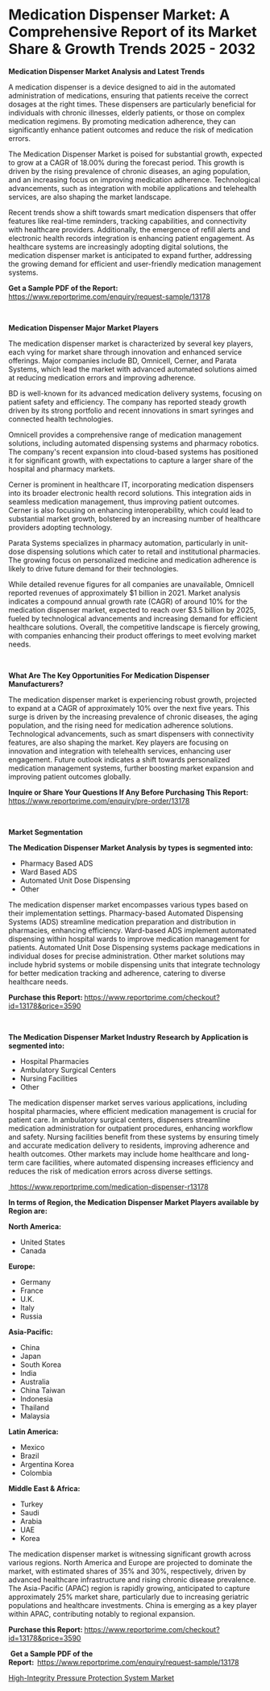 <p><h1>Medication Dispenser Market: A Comprehensive Report of its Market Share & Growth Trends 2025 - 2032</h1></p><p><strong>Medication Dispenser Market Analysis and Latest Trends</strong></p>
<p><p>A medication dispenser is a device designed to aid in the automated administration of medications, ensuring that patients receive the correct dosages at the right times. These dispensers are particularly beneficial for individuals with chronic illnesses, elderly patients, or those on complex medication regimens. By promoting medication adherence, they can significantly enhance patient outcomes and reduce the risk of medication errors.</p><p>The Medication Dispenser Market is poised for substantial growth, expected to grow at a CAGR of 18.00% during the forecast period. This growth is driven by the rising prevalence of chronic diseases, an aging population, and an increasing focus on improving medication adherence. Technological advancements, such as integration with mobile applications and telehealth services, are also shaping the market landscape. </p><p>Recent trends show a shift towards smart medication dispensers that offer features like real-time reminders, tracking capabilities, and connectivity with healthcare providers. Additionally, the emergence of refill alerts and electronic health records integration is enhancing patient engagement. As healthcare systems are increasingly adopting digital solutions, the medication dispenser market is anticipated to expand further, addressing the growing demand for efficient and user-friendly medication management systems.</p></p>
<p><strong>Get a Sample PDF of the Report:&nbsp;</strong> <a href="https://www.reportprime.com/enquiry/request-sample/13178?utm_campaign=3032&utm_medium=2&utm_source=Github&utm_content=ia&utm_term=19032025&utm_id=medication-dispenser">https://www.reportprime.com/enquiry/request-sample/13178</a></p>
<p>&nbsp;</p>
<p><strong>Medication Dispenser Major Market Players</strong></p>
<p><p>The medication dispenser market is characterized by several key players, each vying for market share through innovation and enhanced service offerings. Major companies include BD, Omnicell, Cerner, and Parata Systems, which lead the market with advanced automated solutions aimed at reducing medication errors and improving adherence.</p><p>BD is well-known for its advanced medication delivery systems, focusing on patient safety and efficiency. The company has reported steady growth driven by its strong portfolio and recent innovations in smart syringes and connected health technologies. </p><p>Omnicell provides a comprehensive range of medication management solutions, including automated dispensing systems and pharmacy robotics. The company's recent expansion into cloud-based systems has positioned it for significant growth, with expectations to capture a larger share of the hospital and pharmacy markets.</p><p>Cerner is prominent in healthcare IT, incorporating medication dispensers into its broader electronic health record solutions. This integration aids in seamless medication management, thus improving patient outcomes. Cerner is also focusing on enhancing interoperability, which could lead to substantial market growth, bolstered by an increasing number of healthcare providers adopting technology.</p><p>Parata Systems specializes in pharmacy automation, particularly in unit-dose dispensing solutions which cater to retail and institutional pharmacies. The growing focus on personalized medicine and medication adherence is likely to drive future demand for their technologies.</p><p>While detailed revenue figures for all companies are unavailable, Omnicell reported revenues of approximately $1 billion in 2021. Market analysis indicates a compound annual growth rate (CAGR) of around 10% for the medication dispenser market, expected to reach over $3.5 billion by 2025, fueled by technological advancements and increasing demand for efficient healthcare solutions. Overall, the competitive landscape is fiercely growing, with companies enhancing their product offerings to meet evolving market needs.</p></p>
<p>&nbsp;</p>
<p><strong>What Are The Key Opportunities For Medication Dispenser Manufacturers?</strong></p>
<p><p>The medication dispenser market is experiencing robust growth, projected to expand at a CAGR of approximately 10% over the next five years. This surge is driven by the increasing prevalence of chronic diseases, the aging population, and the rising need for medication adherence solutions. Technological advancements, such as smart dispensers with connectivity features, are also shaping the market. Key players are focusing on innovation and integration with telehealth services, enhancing user engagement. Future outlook indicates a shift towards personalized medication management systems, further boosting market expansion and improving patient outcomes globally.</p></p>
<p><strong>Inquire or Share Your Questions If Any Before Purchasing This Report:</strong> <a href="https://www.reportprime.com/enquiry/pre-order/13178?utm_campaign=3032&utm_medium=2&utm_source=Github&utm_content=ia&utm_term=19032025&utm_id=medication-dispenser">https://www.reportprime.com/enquiry/pre-order/13178</a></p>
<p>&nbsp;</p>
<p><strong>Market Segmentation</strong></p>
<p><strong>The Medication Dispenser Market Analysis by types is segmented into:</strong></p>
<p><ul><li>Pharmacy Based ADS</li><li>Ward Based ADS</li><li>Automated Unit Dose Dispensing</li><li>Other</li></ul></p>
<p><p>The medication dispenser market encompasses various types based on their implementation settings. Pharmacy-based Automated Dispensing Systems (ADS) streamline medication preparation and distribution in pharmacies, enhancing efficiency. Ward-based ADS implement automated dispensing within hospital wards to improve medication management for patients. Automated Unit Dose Dispensing systems package medications in individual doses for precise administration. Other market solutions may include hybrid systems or mobile dispensing units that integrate technology for better medication tracking and adherence, catering to diverse healthcare needs.</p></p>
<p><strong>Purchase this Report:&nbsp;</strong><a href="https://www.reportprime.com/checkout?id=13178&price=3590&utm_campaign=3032&utm_medium=2&utm_source=Github&utm_content=ia&utm_term=19032025&utm_id=medication-dispenser">https://www.reportprime.com/checkout?id=13178&price=3590</a></p>
<p>&nbsp;</p>
<p><strong>The Medication Dispenser Market Industry Research by Application is segmented into:</strong></p>
<p><ul><li>Hospital Pharmacies</li><li>Ambulatory Surgical Centers</li><li>Nursing Facilities</li><li>Other</li></ul></p>
<p><p>The medication dispenser market serves various applications, including hospital pharmacies, where efficient medication management is crucial for patient care. In ambulatory surgical centers, dispensers streamline medication administration for outpatient procedures, enhancing workflow and safety. Nursing facilities benefit from these systems by ensuring timely and accurate medication delivery to residents, improving adherence and health outcomes. Other markets may include home healthcare and long-term care facilities, where automated dispensing increases efficiency and reduces the risk of medication errors across diverse settings.</p></p>
<p><a href="https://www.reportprime.com/medication-dispenser-r13178?utm_campaign=3032&utm_medium=2&utm_source=Github&utm_content=ia&utm_term=19032025&utm_id=medication-dispenser">&nbsp;https://www.reportprime.com/medication-dispenser-r13178</a></p>
<p><strong>In terms of Region, the Medication Dispenser Market Players available by Region are:</strong></p>
<p>
    <p> <strong> North America: </strong>
        <ul>
            <li>United States</li>
            <li>Canada</li>
        </ul>
        </p> 
    <p> <strong> Europe: </strong>
        <ul>
            <li>Germany</li>
            <li>France</li>
            <li>U.K.</li>
            <li>Italy</li>
            <li>Russia</li>
        </ul>
        </p> 
    <p> <strong> Asia-Pacific: </strong>
        <ul>
            <li>China</li>
            <li>Japan</li>
            <li>South Korea</li>
            <li>India</li>
            <li>Australia</li>
            <li>China Taiwan</li>
            <li>Indonesia</li>
            <li>Thailand</li>
            <li>Malaysia</li>
        </ul>
        </p> 
    <p> <strong> Latin America: </strong>
        <ul>
            <li>Mexico</li>
            <li>Brazil</li>
            <li>Argentina Korea</li>
            <li>Colombia</li>
        </ul>
        </p> 
    <p> <strong> Middle East & Africa: </strong>
        <ul>
            <li>Turkey</li>
            <li>Saudi</li>
            <li>Arabia</li>
            <li>UAE</li>
            <li>Korea</li>
        </ul>
    </p>
    </p>
<p><p>The medication dispenser market is witnessing significant growth across various regions. North America and Europe are projected to dominate the market, with estimated shares of 35% and 30%, respectively, driven by advanced healthcare infrastructure and rising chronic disease prevalence. The Asia-Pacific (APAC) region is rapidly growing, anticipated to capture approximately 25% market share, particularly due to increasing geriatric populations and healthcare investments. China is emerging as a key player within APAC, contributing notably to regional expansion.</p></p>
<p><strong>Purchase this Report: </strong><a href="https://www.reportprime.com/checkout?id=13178&price=3590&utm_campaign=3032&utm_medium=2&utm_source=Github&utm_content=ia&utm_term=19032025&utm_id=medication-dispenser">https://www.reportprime.com/checkout?id=13178&price=3590</a></p>
<p>&nbsp;<strong>Get a Sample PDF of the Report:&nbsp;&nbsp;</strong><a href="https://www.reportprime.com/enquiry/request-sample/13178?utm_campaign=3032&utm_medium=2&utm_source=Github&utm_content=ia&utm_term=19032025&utm_id=medication-dispenser">https://www.reportprime.com/enquiry/request-sample/13178</a></p>
<p><strong></strong></p>
<p><p><a href="https://github.com/fendtdjunawo/Market-Research-Report-List-1/blob/main/high-integrity-pressure-protection-system-market.md?utm_campaign=3032&utm_medium=2&utm_source=Github&utm_content=ia&utm_term=19032025&utm_id=medication-dispenser">High-Integrity Pressure Protection System Market</a></p></p>